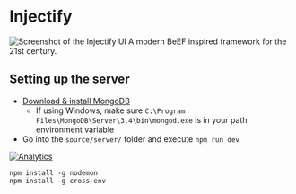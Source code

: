 # Injectify
![Screenshot of the Injectify UI](https://samdd.me/images/projects/injectify.png)
A modern BeEF inspired framework for the 21st century.

## Setting up the server

- [Download & install MongoDB](https://www.mongodb.com/download-center#community)
  - If using Windows, make sure `C:\Program Files\MongoDB\Server\3.4\bin\mongod.exe` is in your path environment variable
- Go into the `source/server/` folder and execute `npm run dev`

[![Analytics](https://ga-beacon.appspot.com/UA-85426772-5/Injectify/?pixel)](https://github.com/igrigorik/ga-beacon)

```
npm install -g nodemon
npm install -g cross-env

```
